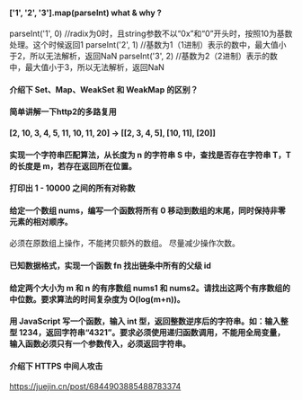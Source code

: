 #### ['1', '2', '3'].map(parseInt) what & why ?
parseInt('1', 0) //radix为0时，且string参数不以“0x”和“0”开头时，按照10为基数处理。这个时候返回1
parseInt('2', 1) //基数为1（1进制）表示的数中，最大值小于2，所以无法解析，返回NaN
parseInt('3', 2) //基数为2（2进制）表示的数中，最大值小于3，所以无法解析，返回NaN
#### 介绍下 Set、Map、WeakSet 和 WeakMap 的区别？

#### 简单讲解一下http2的多路复用

####  [2, 10, 3, 4, 5, 11, 10, 11, 20] -> [[2, 3, 4, 5], [10, 11], [20]]

#### 实现一个字符串匹配算法，从长度为 n 的字符串 S 中，查找是否存在字符串 T，T 的长度是 m，若存在返回所在位置。
#### 打印出 1 - 10000 之间的所有对称数

#### 给定一个数组 nums，编写一个函数将所有 0 移动到数组的末尾，同时保持非零元素的相对顺序。
必须在原数组上操作，不能拷贝额外的数组。
尽量减少操作次数。

#### 已知数据格式，实现一个函数 fn 找出链条中所有的父级 id

#### 给定两个大小为 m 和 n 的有序数组 nums1 和 nums2。请找出这两个有序数组的中位数。要求算法的时间复杂度为 O(log(m+n))。

#### 用 JavaScript 写一个函数，输入 int 型，返回整数逆序后的字符串。如：输入整型 1234，返回字符串“4321”。要求必须使用递归函数调用，不能用全局变量，输入函数必须只有一个参数传入，必须返回字符串。




#### 介绍下 HTTPS 中间人攻击


https://juejin.cn/post/6844903885488783374